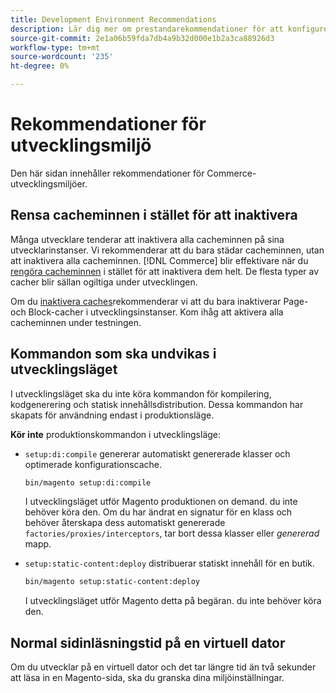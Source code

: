 ```yaml
---
title: Development Environment Recommendations
description: Lär dig mer om prestandarekommendationer för att konfigurera din lokala Adobe Commerce- eller Magento Open Source-utvecklingsmiljö.
source-git-commit: 2e1a06b59fda7db4a9b32d000e1b2a3ca88926d3
workflow-type: tm+mt
source-wordcount: '235'
ht-degree: 0%

---
```



# Rekommendationer för utvecklingsmiljö

Den här sidan innehåller rekommendationer för Commerce-utvecklingsmiljöer.

## Rensa cacheminnen i stället för att inaktivera

Många utvecklare tenderar att inaktivera alla cacheminnen på sina utvecklarinstanser. Vi rekommenderar att du bara städar cacheminnen, utan att inaktivera alla cacheminnen. [!DNL Commerce] blir effektivare när du [rengöra cacheminnen](../configuration/cli/manage-cache.md#clean-and-flush-cache-types) i stället för att inaktivera dem helt. De flesta typer av cacher blir sällan ogiltiga under utvecklingen.

Om du [inaktivera caches](../configuration/cli/manage-cache.md#enable-or-disable-cache-types)rekommenderar vi att du bara inaktiverar Page- och Block-cacher i utvecklingsinstanser. Kom ihåg att aktivera alla cacheminnen under testningen.

## Kommandon som ska undvikas i utvecklingsläget

I utvecklingsläget ska du inte köra kommandon för kompilering, kodgenerering och statisk innehållsdistribution. Dessa kommandon har skapats för användning endast i produktionsläge.

**Kör inte** produktionskommandon i utvecklingsläge:

* `setup:di:compile` genererar automatiskt genererade klasser och optimerade konfigurationscache.

   ```bash
   bin/magento setup:di:compile
   ```

   I utvecklingsläget utför Magento produktionen on demand. du inte behöver köra den. Om du har ändrat en signatur för en klass och behöver återskapa dess automatiskt genererade `factories/proxies/interceptors`, tar bort dessa klasser eller _genererad_ mapp.

* `setup:static-content:deploy` distribuerar statiskt innehåll för en butik.

   ```bash
   bin/magento setup:static-content:deploy
   ```

   I utvecklingsläget utför Magento detta på begäran. du inte behöver köra den.

## Normal sidinläsningstid på en virtuell dator

Om du utvecklar på en virtuell dator och det tar längre tid än två sekunder att läsa in en Magento-sida, ska du granska dina miljöinställningar.
